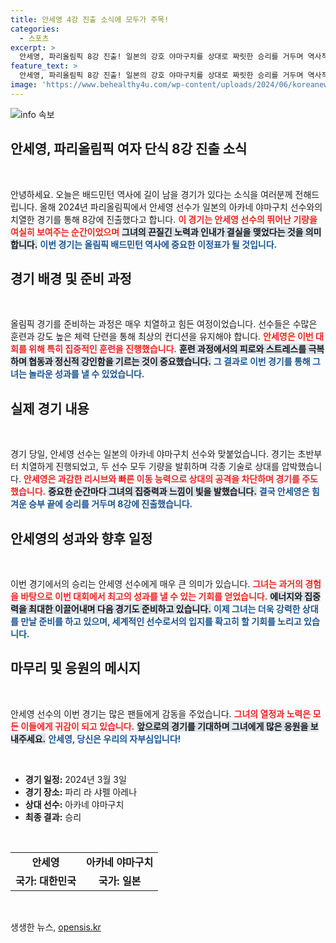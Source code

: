 ```yaml
---
title: 안세영 4강 진출 소식에 모두가 주목!
categories:
  - 스포츠
excerpt: >
  안세영, 파리올림픽 8강 진출! 일본의 강호 야마구치를 상대로 짜릿한 승리를 거두며 역사적인 한 판을 만들어냈다. 지금, 그녀의 기쁨을 함께하자!
feature_text: >
  안세영, 파리올림픽 8강 진출! 일본의 강호 야마구치를 상대로 짜릿한 승리를 거두며 역사적인 한 판을 만들어냈다. 지금, 그녀의 기쁨을 함께하자!
image: 'https://www.behealthy4u.com/wp-content/uploads/2024/06/koreanews.jpg'
---
```


<p><img src="https://www.behealthy4u.com/wp-content/uploads/2024/06/koreanews.jpg" alt="info 속보" /></p>

<h2 data-ke-size="size26">안세영, 파리올림픽 여자 단식 8강 진출 소식</h2>

<p data-ke-size="size16">&nbsp;</p>

<p>안녕하세요. 오늘은 배드민턴 역사에 길이 남을 경기가 있다는 소식을 여러분께 전해드립니다. 올해 2024년 파리올림픽에서 안세영 선수가 일본의 아카네 야마구치 선수와의 치열한 경기를 통해 8강에 진출했다고 합니다. <b><span style="color: #ee2323;">이 경기는 안세영 선수의 뛰어난 기량을 여실히 보여주는 순간이었으며</span></b> <b><span style="background-color: #21538527;">그녀의 끈질긴 노력과 인내가 결실을 맺었다는 것을 의미합니다.</span></b> <b><span style="color: #1a5490;">이번 경기는 올림픽 배드민턴 역사에 중요한 이정표가 될 것입니다.</span></b></p>

<h2 data-ke-size="size26">경기 배경 및 준비 과정</h2>

<p data-ke-size="size16">&nbsp;</p>

<p>올림픽 경기를 준비하는 과정은 매우 치열하고 힘든 여정이었습니다. 선수들은 수많은 훈련과 강도 높은 체력 단련을 통해 최상의 컨디션을 유지해야 합니다. <b><span style="color: #ee2323;">안세영은 이번 대회를 위해 특히 집중적인 훈련을 진행했습니다.</span></b> <b><span style="background-color: #21538527;">훈련 과정에서의 피로와 스트레스를 극복하며 협동과 정신적 강인함을 기르는 것이 중요했습니다.</span></b> <b><span style="color: #1a5490;">그 결과로 이번 경기를 통해 그녀는 놀라운 성과를 낼 수 있었습니다.</span></b></p>

<h2 data-ke-size="size26">실제 경기 내용</h2>

<p data-ke-size="size16">&nbsp;</p>

<p>경기 당일, 안세영 선수는 일본의 아카네 야마구치 선수와 맞붙었습니다. 경기는 초반부터 치열하게 진행되었고, 두 선수 모두 기량을 발휘하며 각종 기술로 상대를 압박했습니다. <b><span style="color: #ee2323;">안세영은 과감한 리시브와 빠른 이동 능력으로 상대의 공격을 차단하며 경기를 주도했습니다.</span></b> <b><span style="background-color: #21538527;">중요한 순간마다 그녀의 집중력과 느낌이 빛을 발했습니다.</span></b> <b><span style="color: #1a5490;">결국 안세영은 힘겨운 승부 끝에 승리를 거두며 8강에 진출했습니다.</span></b></p>

<h2 data-ke-size="size26">안세영의 성과와 향후 일정</h2>

<p data-ke-size="size16">&nbsp;</p>

<p>이번 경기에서의 승리는 안세영 선수에게 매우 큰 의미가 있습니다. <b><span style="color: #ee2323;">그녀는 과거의 경험을 바탕으로 이번 대회에서 최고의 성과를 낼 수 있는 기회를 얻었습니다.</span></b> <b><span style="background-color: #21538527;">에너지와 집중력을 최대한 이끌어내며 다음 경기도 준비하고 있습니다.</span></b> <b><span style="color: #1a5490;">이제 그녀는 더욱 강력한 상대를 만날 준비를 하고 있으며, 세계적인 선수로서의 입지를 확고히 할 기회를 노리고 있습니다.</span></b></p>

<h2 data-ke-size="size26">마무리 및 응원의 메시지</h2>

<p data-ke-size="size16">&nbsp;</p>

<p>안세영 선수의 이번 경기는 많은 팬들에게 감동을 주었습니다. <b><span style="color: #ee2323;">그녀의 열정과 노력은 모든 이들에게 귀감이 되고 있습니다.</span></b> <b><span style="background-color: #21538527;">앞으로의 경기를 기대하며 그녀에게 많은 응원을 보내주세요.</span></b> <b><span style="color: #1a5490;">안세영, 당신은 우리의 자부심입니다!</span></b></p>

<p data-ke-size="size16">&nbsp;</p>

<ul>
    <li><b>경기 일정:</b> 2024년 3월 3일</li>
    <li><b>경기 장소:</b> 파리 라 샤펠 아레나</li>
    <li><b>상대 선수:</b> 아카네 야마구치</li>
    <li><b>최종 결과:</b> 승리</li>
</ul>

<p data-ke-size="size16">&nbsp;</p>

<table style="width: 100%; border-collapse: collapse;">
    <tr>
        <td style="text-align: center; height: 17px;"><b>안세영</b></td>
        <td style="text-align: center; height: 17px;"><b>아카네 야마구치</b></td>
    </tr>
    <tr>
        <td style="text-align: center; height: 17px;"><b>국가: 대한민국</b></td>
        <td style="text-align: center; height: 17px;"><b>국가: 일본</b></td>
    </tr>
</table>

<p data-ke-size="size16">&nbsp;</p>
생생한 뉴스, <a href="https://opensis.kr" rel="dofollow">opensis.kr</a>


